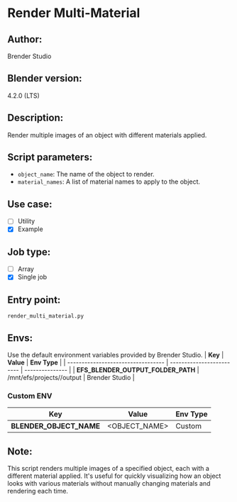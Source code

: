 # Render Multi-Material

## Author:
Brender Studio

## Blender version:
4.2.0 (LTS)

## Description:
Render multiple images of an object with different materials applied.

## Script parameters:
- `object_name`: The name of the object to render.
- `material_names`: A list of material names to apply to the object.

## Use case:
- [ ] Utility
- [x] Example

## Job type:
- [ ] Array
- [x] Single job

## Entry point:
`render_multi_material.py`


## Envs:
Use the default environment variables provided by Brender Studio.
| **Key**                            | **Value**                 | **Env Type**    |
| ---------------------------------- | ------------------------- | --------------- |
| **EFS_BLENDER_OUTPUT_FOLDER_PATH** | /mnt/efs/projects//output | Brender Studio  |

### Custom ENV
| **Key**                            | **Value**                 | **Env Type** |
| ---------------------------------- | ------------------------- | ------------ |
| **BLENDER_OBJECT_NAME**            | <OBJECT_NAME>             | Custom       |


## Note:
This script renders multiple images of a specified object, each with a different material applied. It's useful for quickly visualizing how an object looks with various materials without manually changing materials and rendering each time.




